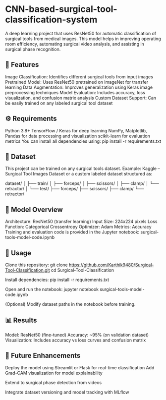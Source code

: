 # CNN-based-surgical-tool-classification-system
A deep learning project that uses ResNet50 for automatic classification of surgical tools from medical images.
This model helps in improving operating room efficiency, automating surgical video analysis, and assisting in surgical phase recognition.
## 🧠 Features
Image Classification: Identifies different surgical tools from input images
Pretrained Model: Uses ResNet50 pretrained on ImageNet for transfer learning
Data Augmentation: Improves generalization using Keras image preprocessing techniques
Model Evaluation: Includes accuracy, loss visualization, and confusion matrix analysis
Custom Dataset Support: Can be easily trained on any labeled surgical tool dataset

## ⚙️ Requirements
Python 3.8+
TensorFlow / Keras for deep learning
NumPy, Matplotlib, Pandas for data processing and visualization
scikit-learn for evaluation metrics
You can install all dependencies using:
pip install -r requirements.txt

## 📂 Dataset
This project can be trained on any surgical tools dataset.
Example: Kaggle – Surgical Tool Images Dataset or a custom labeled dataset structured as:

dataset/
│
├── train/
│   ├── forceps/
│   ├── scissors/
│   ├── clamp/
│   └── retractor/
│
└── test/
    ├── forceps/
    ├── scissors/
    ├── clamp/
    └── retractor/

## 🚀 Model Overview
Architecture: ResNet50 (transfer learning)
Input Size: 224x224 pixels
Loss Function: Categorical Crossentropy
Optimizer: Adam
Metrics: Accuracy
Training and evaluation code is provided in the Jupyter notebook:
surgical-tools-model-code.ipynb

## 🧪 Usage
Clone this repository:
git clone https://github.com/Karthik9480/Surgical-Tool-Classification.git
cd Surgical-Tool-Classification

Install dependencies:
pip install -r requirements.txt

Open and run the notebook:
jupyter notebook surgical-tools-model-code.ipynb

(Optional) Modify dataset paths in the notebook before training.

## 📊 Results
Model: ResNet50 (fine-tuned)
Accuracy: ~95% (on validation dataset)
Visualization: Includes accuracy vs loss curves and confusion matrix

## 🔮 Future Enhancements
Deploy the model using Streamlit or Flask for real-time classification
Add Grad-CAM visualization for model explainability

Extend to surgical phase detection from videos

Integrate dataset versioning and model tracking with MLflow
